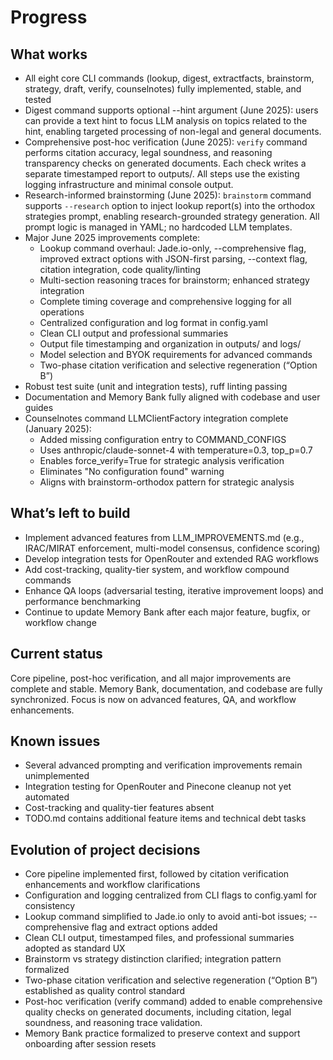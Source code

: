 # Progress

## What works
- All eight core CLI commands (lookup, digest, extractfacts, brainstorm, strategy, draft, verify, counselnotes) fully implemented, stable, and tested
- Digest command supports optional --hint argument (June 2025): users can provide a text hint to focus LLM analysis on topics related to the hint, enabling targeted processing of non-legal and general documents.
- Comprehensive post-hoc verification (June 2025): `verify` command performs citation accuracy, legal soundness, and reasoning transparency checks on generated documents. Each check writes a separate timestamped report to outputs/. All steps use the existing logging infrastructure and minimal console output.
- Research-informed brainstorming (June 2025): `brainstorm` command supports `--research` option to inject lookup report(s) into the orthodox strategies prompt, enabling research-grounded strategy generation. All prompt logic is managed in YAML; no hardcoded LLM templates.
- Major June 2025 improvements complete:
  - Lookup command overhaul: Jade.io-only, --comprehensive flag, improved extract options with JSON-first parsing, --context flag, citation integration, code quality/linting
  - Multi-section reasoning traces for brainstorm; enhanced strategy integration
  - Complete timing coverage and comprehensive logging for all operations
  - Centralized configuration and log format in config.yaml
  - Clean CLI output and professional summaries
  - Output file timestamping and organization in outputs/ and logs/
  - Model selection and BYOK requirements for advanced commands
  - Two-phase citation verification and selective regeneration (“Option B”)
- Robust test suite (unit and integration tests), ruff linting passing
- Documentation and Memory Bank fully aligned with codebase and user guides
- Counselnotes command LLMClientFactory integration complete (January 2025):
  - Added missing configuration entry to COMMAND_CONFIGS
  - Uses anthropic/claude-sonnet-4 with temperature=0.3, top_p=0.7
  - Enables force_verify=True for strategic analysis verification
  - Eliminates "No configuration found" warning
  - Aligns with brainstorm-orthodox pattern for strategic analysis

## What’s left to build
- Implement advanced features from LLM_IMPROVEMENTS.md (e.g., IRAC/MIRAT enforcement, multi-model consensus, confidence scoring)
- Develop integration tests for OpenRouter and extended RAG workflows
- Add cost-tracking, quality-tier system, and workflow compound commands
- Enhance QA loops (adversarial testing, iterative improvement loops) and performance benchmarking
- Continue to update Memory Bank after each major feature, bugfix, or workflow change

## Current status
Core pipeline, post-hoc verification, and all major improvements are complete and stable. Memory Bank, documentation, and codebase are fully synchronized. Focus is now on advanced features, QA, and workflow enhancements.

## Known issues
- Several advanced prompting and verification improvements remain unimplemented
- Integration testing for OpenRouter and Pinecone cleanup not yet automated
- Cost-tracking and quality-tier features absent
- TODO.md contains additional feature items and technical debt tasks

## Evolution of project decisions
- Core pipeline implemented first, followed by citation verification enhancements and workflow clarifications
- Configuration and logging centralized from CLI flags to config.yaml for consistency
- Lookup command simplified to Jade.io only to avoid anti-bot issues; --comprehensive flag and extract options added
- Clean CLI output, timestamped files, and professional summaries adopted as standard UX
- Brainstorm vs strategy distinction clarified; integration pattern formalized
- Two-phase citation verification and selective regeneration (“Option B”) established as quality control standard
- Post-hoc verification (verify command) added to enable comprehensive quality checks on generated documents, including citation, legal soundness, and reasoning trace validation.
- Memory Bank practice formalized to preserve context and support onboarding after session resets
